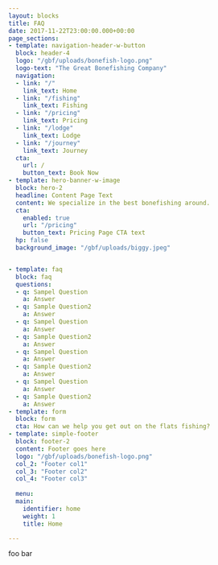 ```yaml
---
layout: blocks
title: FAQ
date: 2017-11-22T23:00:00.000+00:00
page_sections:
- template: navigation-header-w-button
  block: header-4
  logo: "/gbf/uploads/bonefish-logo.png"
  logo-text: "The Great Bonefishing Company"
  navigation:
  - link: "/"
    link_text: Home
  - link: "/fishing"
    link_text: Fishing
  - link: "/pricing"
    link_text: Pricing
  - link: "/lodge"
    link_text: Lodge
  - link: "/journey"
    link_text: Journey
  cta:
    url: /
    button_text: Book Now
- template: hero-banner-w-image
  block: hero-2
  headline: Content Page Text
  content: We specialize in the best bonefishing around.
  cta:
    enabled: true
    url: "/pricing"
    button_text: Pricing Page CTA text
  hp: false
  background_image: "/gbf/uploads/biggy.jpeg"


- template: faq
  block: faq
  questions:
  - q: Sampel Question
    a: Answer
  - q: Sample Question2
    a: Answer
  - q: Sampel Question
    a: Answer
  - q: Sample Question2
    a: Answer
  - q: Sampel Question
    a: Answer
  - q: Sample Question2
    a: Answer
  - q: Sampel Question
    a: Answer
  - q: Sample Question2
    a: Answer
- template: form
  block: form
  cta: How can we help you get out on the flats fishing?
- template: simple-footer
  block: footer-2
  content: Footer goes here 
  logo: "/gbf/uploads/bonefish-logo.png"
  col_2: "Footer col1"
  col_3: "Footer col2"
  col_4: "Footer col3"
  
  menu:
  main:
    identifier: home
    weight: 1
    title: Home

---
```

foo bar